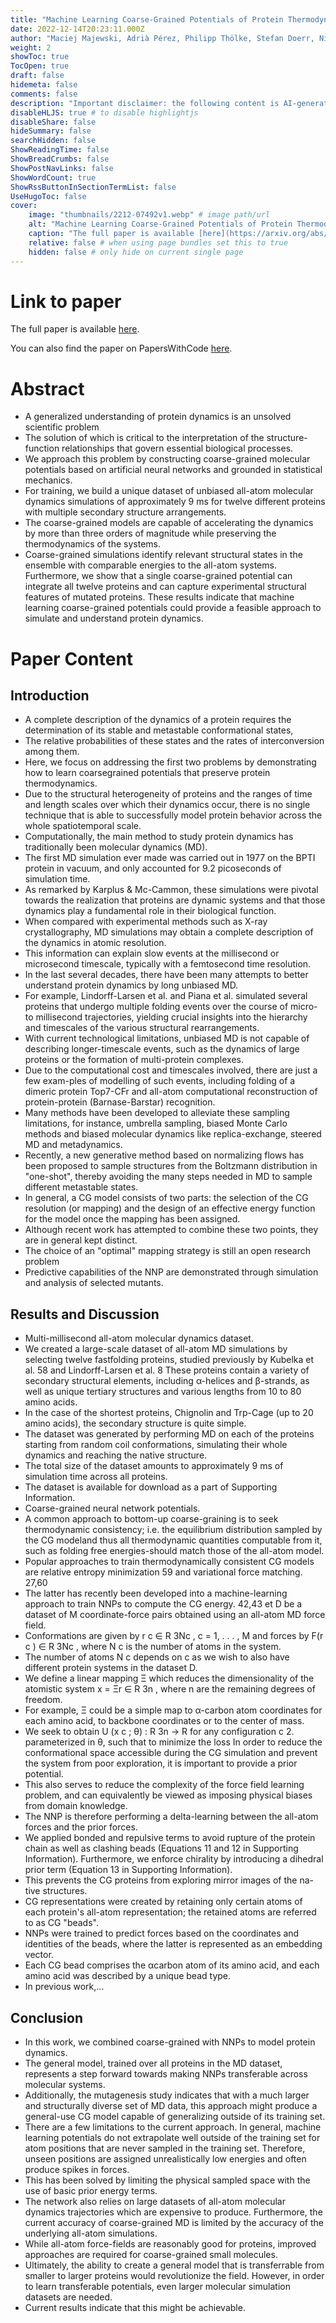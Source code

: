 ```yaml
---
title: "Machine Learning Coarse-Grained Potentials of Protein Thermodynamics"
date: 2022-12-14T20:23:11.000Z
author: "Maciej Majewski, Adrià Pérez, Philipp Thölke, Stefan Doerr, Nicholas E. Charron, Toni Giorgino, Brooke E. Husic, Cecilia Clementi, Frank Noé, Gianni De Fabritiis"
weight: 2
showToc: true
TocOpen: true
draft: false
hidemeta: false
comments: false
description: "Important disclaimer: the following content is AI-generated, please make sure to fact check the presented information by reading the full paper."
disableHLJS: true # to disable highlightjs
disableShare: false
hideSummary: false
searchHidden: false
ShowReadingTime: false
ShowBreadCrumbs: false
ShowPostNavLinks: false
ShowWordCount: true
ShowRssButtonInSectionTermList: false
UseHugoToc: false
cover:
    image: "thumbnails/2212-07492v1.webp" # image path/url
    alt: "Machine Learning Coarse-Grained Potentials of Protein Thermodynamics" # alt text
    caption: "The full paper is available [here](https://arxiv.org/abs/2212.07492)." # display caption under cover
    relative: false # when using page bundles set this to true
    hidden: false # only hide on current single page
---
```


# Link to paper
The full paper is available [here](https://arxiv.org/abs/2212.07492).

You can also find the paper on PapersWithCode [here](https://paperswithcode.com/paper/machine-learning-coarse-grained-potentials-of).

# Abstract
- A generalized understanding of protein dynamics is an unsolved scientific problem
- The solution of which is critical to the interpretation of the structure-function relationships that govern essential biological processes.
- We approach this problem by constructing coarse-grained molecular potentials based on artificial neural networks and grounded in statistical mechanics.
- For training, we build a unique dataset of unbiased all-atom molecular dynamics simulations of approximately 9 ms for twelve different proteins with multiple secondary structure arrangements.
- The coarse-grained models are capable of accelerating the dynamics by more than three orders of magnitude while preserving the thermodynamics of the systems.
- Coarse-grained simulations identify relevant structural states in the ensemble with comparable energies to the all-atom systems. Furthermore, we show that a single coarse-grained potential can integrate all twelve proteins and can capture experimental structural features of mutated proteins. These results indicate that machine learning coarse-grained potentials could provide a feasible approach to simulate and understand protein dynamics.

# Paper Content

## Introduction
- A complete description of the dynamics of a protein requires the determination of its stable and metastable conformational states,
- The relative probabilities of these states and the rates of interconversion among them.
- Here, we focus on addressing the first two problems by demonstrating how to learn coarsegrained potentials that preserve protein thermodynamics.
- Due to the structural heterogeneity of proteins and the ranges of time and length scales over which their dynamics occur, there is no single technique that is able to successfully model protein behavior across the whole spatiotemporal scale.
- Computationally, the main method to study protein dynamics has traditionally been molecular dynamics (MD).
- The first MD simulation ever made was carried out in 1977 on the BPTI protein in vacuum, and only accounted for 9.2 picoseconds of simulation time.
- As remarked by Karplus & Mc-Cammon, these simulations were pivotal towards the realization that proteins are dynamic systems and that those dynamics play a fundamental role in their biological function.
- When compared with experimental methods such as X-ray crystallography, MD simulations may obtain a complete description of the dynamics in atomic resolution.
- This information can explain slow events at the millisecond or microsecond timescale, typically with a femtosecond time resolution.
- In the last several decades, there have been many attempts to better understand protein dynamics by long unbiased MD.
- For example, Lindorff-Larsen et al. and Piana et al. simulated several proteins that undergo multiple folding events over the course of micro-to millisecond trajectories, yielding crucial insights into the hierarchy and timescales of the various structural rearrangements.
- With current technological limitations, unbiased MD is not capable of describing longer-timescale events, such as the dynamics of large proteins or the formation of multi-protein complexes.
- Due to the computational cost and timescales involved, there are just a few exam-ples of modelling of such events, including folding of a dimeric protein Top7-CFr and all-atom computational reconstruction of protein-protein (Barnase-Barstar) recognition.
- Many methods have been developed to alleviate these sampling limitations, for instance, umbrella sampling, biased Monte Carlo methods and biased molecular dynamics like replica-exchange, steered MD and metadynamics.
- Recently, a new generative method based on normalizing flows has been proposed to sample structures from the Boltzmann distribution in "one-shot", thereby avoiding the many steps needed in MD to sample different metastable states.
- In general, a CG model consists of two parts: the selection of the CG resolution (or mapping) and the design of an effective energy function for the model once the mapping has been assigned.
- Although recent work has attempted to combine these two points, they are in general kept distinct.
- The choice of an "optimal" mapping strategy is still an open research problem
- Predictive capabilities of the NNP are demonstrated through simulation and analysis of selected mutants.

## Results and Discussion
- Multi-millisecond all-atom molecular dynamics dataset.
- We created a large-scale dataset of all-atom MD simulations by selecting twelve fastfolding proteins, studied previously by Kubelka et al. 58 and Lindorff-Larsen et al. 8 These proteins contain a variety of secondary structural elements, including α-helices and β-strands, as well as unique tertiary structures and various lengths from 10 to 80 amino acids.
- In the case of the shortest proteins, Chignolin and Trp-Cage (up to 20 amino acids), the secondary structure is quite simple.
- The dataset was generated by performing MD on each of the proteins starting from random coil conformations, simulating their whole dynamics and reaching the native structure.
- The total size of the dataset amounts to approximately 9 ms of simulation time across all proteins.
- The dataset is available for download as a part of Supporting Information.
- Coarse-grained neural network potentials.
- A common approach to bottom-up coarse-graining is to seek thermodynamic consistency; i.e. the equilibrium distribution sampled by the CG modeland thus all thermodynamic quantities computable from it, such as folding free energies-should match those of the all-atom model.
- Popular approaches to train thermodynamically consistent CG models are relative entropy minimization 59 and variational force matching. 27,60
- The latter has recently been developed into a machine-learning approach to train NNPs to compute the CG energy. 42,43 et D be a dataset of M coordinate-force pairs obtained using an all-atom MD force field.
- Conformations are given by r c ∈ R 3Nc , c = 1, . . . , M and forces by F(r c ) ∈ R 3Nc , where N c is the number of atoms in the system.
- The number of atoms N c depends on c as we wish to also have different protein systems in the dataset D.
- We define a linear mapping Ξ which reduces the dimensionality of the atomistic system x = Ξr ∈ R 3n , where n are the remaining degrees of freedom.
- For example, Ξ could be a simple map to α-carbon atom coordinates for each amino acid, to backbone coordinates or to the center of mass.
- We seek to obtain U (x c ; θ) : R 3n → R for any configuration c  2. parameterized in θ, such that to minimize the loss In order to reduce the conformational space accessible during the CG simulation and prevent the system from poor exploration, it is important to provide a prior potential.
- This also serves to reduce the complexity of the force field learning problem, and can equivalently be viewed as imposing physical biases from domain knowledge.
- The NNP is therefore performing a delta-learning between the all-atom forces and the prior forces.
- We applied bonded and repulsive terms to avoid rupture of the protein chain as well as clashing beads (Equations 11 and 12 in Supporting Information). Furthermore, we enforce chirality by introducing a dihedral prior term (Equation 13 in Supporting Information).
- This prevents the CG proteins from exploring mirror images of the na-tive structures.
- CG representations were created by retaining only certain atoms of each protein's all-atom representation; the retained atoms are referred to as CG "beads".
- NNPs were trained to predict forces based on the coordinates and identities of the beads, where the latter is represented as an embedding vector.
- Each CG bead comprises the αcarbon atom of its amino acid, and each amino acid was described by a unique bead type.
- In previous work,...

## Conclusion
- In this work, we combined coarse-grained with NNPs to model protein dynamics.
- The general model, trained over all proteins in the MD dataset, represents a step forward towards making NNPs transferable across molecular systems.
- Additionally, the mutagenesis study indicates that with a much larger and structurally diverse set of MD data, this approach might produce a general-use CG model capable of generalizing outside of its training set.
- There are a few limitations to the current approach. In general, machine learning potentials do not extrapolate well outside of the training set for atom positions that are never sampled in the training set. Therefore, unseen positions are assigned unrealistically low energies and often produce spikes in forces.
- This has been solved by limiting the physical sampled space with the use of basic prior energy terms.
- The network also relies on large datasets of all-atom molecular dynamics trajectories which are expensive to produce. Furthermore, the current accuracy of coarse-grained MD is limited by the accuracy of the underlying all-atom simulations.
- While all-atom force-fields are reasonably good for proteins, improved approaches are required for coarse-grained small molecules.
- Ultimately, the ability to create a general model that is transferrable from smaller to larger proteins would revolutionize the field. However, in order to learn transferable potentials, even larger molecular simulation datasets are needed.
- Current results indicate that this might be achievable.
